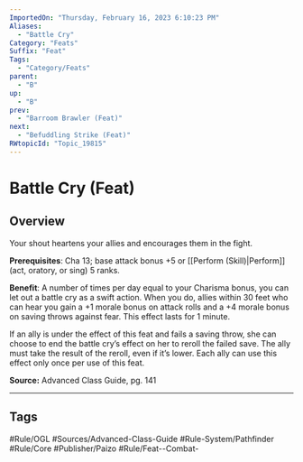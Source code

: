 ```yaml
---
ImportedOn: "Thursday, February 16, 2023 6:10:23 PM"
Aliases:
  - "Battle Cry"
Category: "Feats"
Suffix: "Feat"
Tags:
  - "Category/Feats"
parent:
  - "B"
up:
  - "B"
prev:
  - "Barroom Brawler (Feat)"
next:
  - "Befuddling Strike (Feat)"
RWtopicId: "Topic_19815"
---
```

# Battle Cry (Feat)
## Overview
Your shout heartens your allies and encourages them in the fight.

**Prerequisites**: Cha 13; base attack bonus +5 or [[Perform (Skill)|Perform]] (act, oratory, or sing) 5 ranks.

**Benefit**: A number of times per day equal to your Charisma bonus, you can let out a battle cry as a swift action. When you do, allies within 30 feet who can hear you gain a +1 morale bonus on attack rolls and a +4 morale bonus on saving throws against fear. This effect lasts for 1 minute.

If an ally is under the effect of this feat and fails a saving throw, she can choose to end the battle cry’s effect on her to reroll the failed save. The ally must take the result of the reroll, even if it’s lower. Each ally can use this effect only once per use of this feat.

**Source:** Advanced Class Guide, pg. 141


---
## Tags
#Rule/OGL #Sources/Advanced-Class-Guide #Rule-System/Pathfinder #Rule/Core #Publisher/Paizo #Rule/Feat--Combat-

